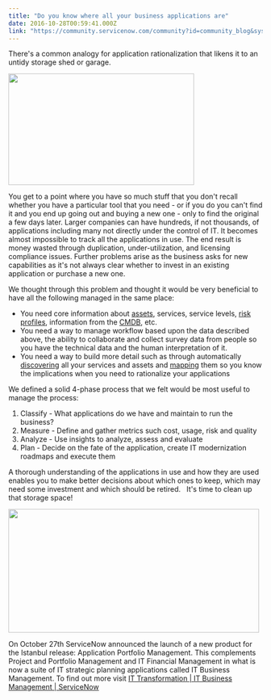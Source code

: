 ```yaml
---
title: "Do you know where all your business applications are"
date: 2016-10-28T00:59:41.000Z
link: "https://community.servicenow.com/community?id=community_blog&sys_id=b8edeae9dbd0dbc01dcaf3231f96196a"
---
```

<p>There's a common analogy for application rationalization that likens it to an untidy storage shed or garage.</p><p><img   class="image-1 jive-image" height="220" src="6eac284adb1c57041dcaf3231f961990.iix" style="width: 368px; height: 220.206px;" width="368"/></p><p>You get to a point where you have so much stuff that you don't recall whether you have a particular tool that you need - or if you do you can't find it and you end up going out and buying a new one - only to find the original a few days later. Larger companies can have hundreds, if not thousands, of applications including many not directly under the control of IT. It becomes almost impossible to track all the applications in use. The end result is money wasted through duplication, under-utilization, and licensing compliance issues. Further problems arise as the business asks for new capabilities as it's not always clear whether to invest in an existing application or purchase a new one.</p><p></p><p>We thought through this problem and thought it would be very beneficial to have all the following managed in the same place:</p><ul><li>You need core information about <a title="" _jive_internal="true" href="/community/service-management/asset-management">assets</a>, services, service levels, <a title="" _jive_internal="true" href="/community/business-management/grc">risk profiles</a>, information from the <a title="" _jive_internal="true" href="/community/service-automation-platform/cmdb">CMDB</a>, etc.</li><li>You need a way to manage workflow based upon the data described above, the ability to collaborate and collect survey data from people so you have the technical data and the human interpretation of it.</li><li>You need a way to build more detail such as through automatically <a title="" _jive_internal="true" href="/community?id=community_blog&sys_id=63cda2e9dbd0dbc01dcaf3231f9619eb">discovering</a> all your services and assets and <a title="" _jive_internal="true" href="/community?id=community_blog&sys_id=e56eeeaddbd0dbc01dcaf3231f961912">mapping</a> them so you know the implications when you need to rationalize your applications</li></ul><p></p><p>We defined a solid 4-phase process that we felt would be most useful to manage the process:</p><p></p><ol><li>Classify - What applications do we have and maintain to run the business?</li><li>Measure - Define and gather metrics such cost, usage, risk and quality</li><li>Analyze - Use insights to analyze, assess and evaluate</li><li>Plan - Decide on the fate of the application, create IT modernization roadmaps and execute them</li></ol><p></p><p>A thorough understanding of the applications in use and how they are used enables you to make better decisions about which ones to keep, which may need some investment and which should be retired.   It's time to clean up that storage space!</p><p></p><p><img   class="image-2 jive-image" height="246" src="d27984c2db5cdb048c8ef4621f9619a5.iix" style="width: 497px; height: 245.911px;" width="497"/></p><p></p><p>On October 27th ServiceNow announced the launch of a new product for the Istanbul release: Application Portfolio Management. This complements Project and Portfolio Management and IT Financial Management in what is now a suite of IT strategic planning applications called IT Business Management. To find out more visit <a href="http://www.servicenow.com/it/transform/it-business-management.html" title="http://www.servicenow.com/it/transform/it-business-management.html">IT Transformation | IT Business Management | ServiceNow</a></p>
